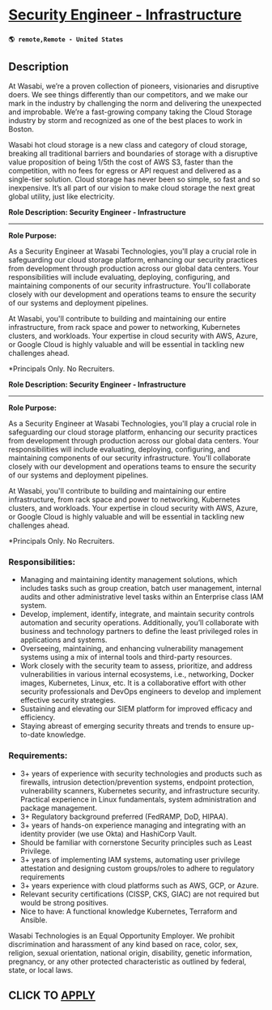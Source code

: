 # [Security Engineer - Infrastructure](https://www.remotewlb.com/apply/security-engineer-infrastructure-121622)  
###  
#### `🌎 remote,Remote - United States`  

## Description

At Wasabi, we’re a proven collection of pioneers, visionaries and disruptive doers. We see things differently than our competitors, and we make our mark in the industry by challenging the norm and delivering the unexpected and improbable. We’re a fast-growing company taking the Cloud Storage industry by storm and recognized as one of the best places to work in Boston.

Wasabi hot cloud storage is a new class and category of cloud storage, breaking all traditional barriers and boundaries of storage with a disruptive value proposition of being 1/5th the cost of AWS S3, faster than the competition, with no fees for egress or API request and delivered as a single-tier solution. Cloud storage has never been so simple, so fast and so inexpensive. It’s all part of our vision to make cloud storage the next great global utility, just like electricity.

  

 **Role Description: Security Engineer - Infrastructure**

 ****

**Role Purpose:**

As a Security Engineer at Wasabi Technologies, you'll play a crucial role in safeguarding our cloud storage platform, enhancing our security practices from development through production across our global data centers. Your responsibilities will include evaluating, deploying, configuring, and maintaining components of our security infrastructure. You'll collaborate closely with our development and operations teams to ensure the security of our systems and deployment pipelines.

  

At Wasabi, you'll contribute to building and maintaining our entire infrastructure, from rack space and power to networking, Kubernetes clusters, and workloads. Your expertise in cloud security with AWS, Azure, or Google Cloud is highly valuable and will be essential in tackling new challenges ahead.

*Principals Only. No Recruiters. 

  

**Role Description: Security Engineer - Infrastructure**

 ****

**Role Purpose:**

As a Security Engineer at Wasabi Technologies, you'll play a crucial role in safeguarding our cloud storage platform, enhancing our security practices from development through production across our global data centers. Your responsibilities will include evaluating, deploying, configuring, and maintaining components of our security infrastructure. You'll collaborate closely with our development and operations teams to ensure the security of our systems and deployment pipelines.

  

At Wasabi, you'll contribute to building and maintaining our entire infrastructure, from rack space and power to networking, Kubernetes clusters, and workloads. Your expertise in cloud security with AWS, Azure, or Google Cloud is highly valuable and will be essential in tackling new challenges ahead.

*Principals Only. No Recruiters. 

  

### Responsibilities:

* Managing and maintaining identity management solutions, which includes tasks such as group creation, batch user management, internal audits and other administrative level tasks within an Enterprise class IAM system. 
* Develop, implement, identify, integrate, and maintain security controls automation and security operations. Additionally, you’ll collaborate with business and technology partners to define the least privileged roles in applications and systems. 
* Overseeing, maintaining, and enhancing vulnerability management systems using a mix of internal tools and third-party resources. 
* Work closely with the security team to assess, prioritize, and address vulnerabilities in various internal ecosystems, i.e., networking, Docker images, Kubernetes, Linux, etc. It is a collaborative effort with other security professionals and DevOps engineers to develop and implement effective security strategies. 
* Sustaining and elevating our SIEM platform for improved efficacy and efficiency. 
* Staying abreast of emerging security threats and trends to ensure up-to-date knowledge. 

  

### Requirements:

* 3+ years of experience with security technologies and products such as firewalls, intrusion detection/prevention systems, endpoint protection, vulnerability scanners, Kubernetes security, and infrastructure security. Practical experience in Linux fundamentals, system administration and package management. 
* 3+ Regulatory background preferred (FedRAMP, DoD, HIPAA). 
* 3+ years of hands-on experience managing and integrating with an identity provider (we use Okta) and HashiCorp Vault. 
* Should be familiar with cornerstone Security principles such as Least Privilege. 
* 3+ years of implementing IAM systems, automating user privilege attestation and designing custom groups/roles to adhere to regulatory requirements 
* 3+ years experience with cloud platforms such as AWS, GCP, or Azure. 
* Relevant security certifications (CISSP, CKS, GIAC) are not required but would be strong positives. 
* Nice to have: A functional knowledge Kubernetes, Terraform and Ansible. 

  

Wasabi Technologies is an Equal Opportunity Employer. We prohibit discrimination and harassment of any kind based on race, color, sex, religion, sexual orientation, national origin, disability, genetic information, pregnancy, or any other protected characteristic as outlined by federal, state, or local laws.

  
## CLICK TO [APPLY](https://www.remotewlb.com/apply/security-engineer-infrastructure-121622)

